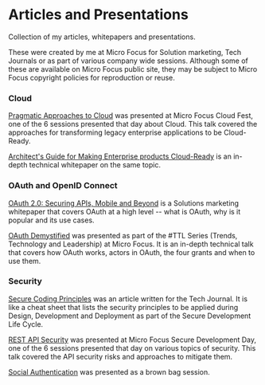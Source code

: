# Articles and Presentations
Collection of my articles, whitepapers and presentations.

These were created by me at Micro Focus for Solution marketing, Tech Journals or as part of various company wide sessions. Although some of these are available on Micro Focus public site, they may be subject to Micro Focus copyright policies for reproduction or reuse. 

### Cloud
<a href="https://github.com/harippriyas/Articles/blob/master/Pragmatic%20Approaches%20To%20Cloud.pptx">Pragmatic Approaches to Cloud</a> was presented at Micro Focus Cloud Fest, one of the 6 sessions presented that day about Cloud. This talk covered the approaches for transforming legacy enterprise applications to be Cloud-Ready.

<a href="https://github.com/harippriyas/Articles/blob/master/Architect_Guide_Enterprise_to_Cloud.pdf">Architect's Guide for Making Enterprise products Cloud-Ready</a> is an in-depth technical whitepaper on the same topic.

### OAuth and OpenID Connect
<a href="https://github.com/harippriyas/Articles/blob/master/OAuth_Whitepaper_Securing%20API%20Mobile%20and%20Beyond.pdf">OAuth 2.0: Securing APIs, Mobile and Beyond</a> is a Solutions marketing whitepaper that covers OAuth at a high level -- what is OAuth, why is it popular and its use cases.

<a href="https://github.com/harippriyas/Articles/blob/master/OAuth%20Demystified.pptx">OAuth Demystified</a> was presented as part of the #TTL Series (Trends, Technology and Leadership) at Micro Focus. It is an in-depth technical talk that covers how OAuth works, actors in OAuth, the four grants and when to use them.

### Security
<a href="https://github.com/harippriyas/Articles/blob/master/Secure_Coding_Principles_TechJournal.pdf">Secure Coding Principles</a> was an article written for the Tech Journal. It is like a cheat sheet that lists the security principles to be applied during Design, Development and Deployment as part of the Secure Development Life Cycle.

<a href="https://github.com/harippriyas/Articles/blob/master/REST%20API%20Security.pptx">REST API Security</a> was presented at Micro Focus Secure Development Day, one of the 6 sessions presented that day on various topics of security. This talk covered the API security risks and approaches to mitigate them.

<a href="https://github.com/harippriyas/Articles/blob/master/Social%20Authentication.pptx">Social Authentication</a> was presented as a brown bag session.

